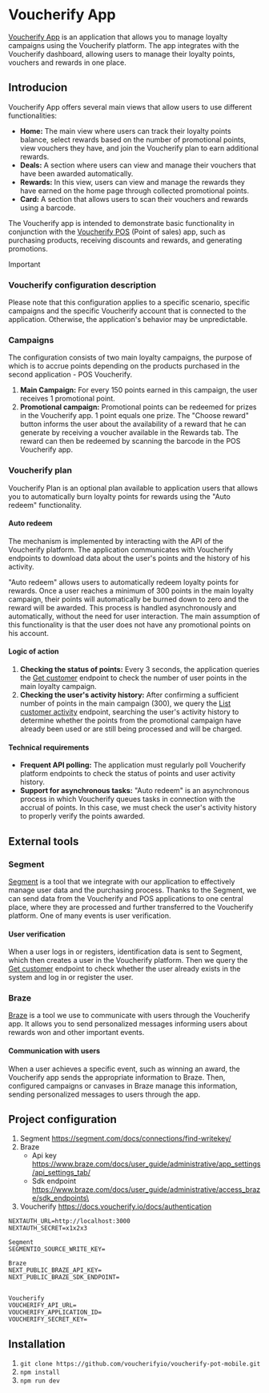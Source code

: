 # Voucherify App
[Voucherify App](https://voucherify-pot-mobile-35601287c1ae.herokuapp.com/) is an application that allows you to manage loyalty campaigns using the Voucherify platform. The app integrates with the Voucherify dashboard, allowing users to manage their loyalty points, vouchers and rewards in one place.

## Introducion
Voucherify App offers several main views that allow users to use different functionalities:
- **Home:** The main view where users can track their loyalty points balance, select rewards based on the number of promotional points, view vouchers they have, and join the Voucherify plan to earn additional rewards.
- **Deals:** A section where users can view and manage their vouchers that have been awarded automatically.
- **Rewards:** In this view, users can view and manage the rewards they have earned on the home page through collected promotional points.
- **Card:** A section that allows users to scan their vouchers and rewards using a barcode.

The Voucherify app is intended to demonstrate basic functionality in conjunction with the [Voucherify POS](https://voucherify-pot-pos-9defbe226ae2.herokuapp.com/) (Point of sales) app, such as purchasing products, receiving discounts and rewards, and generating promotions.

> [!IMPORTANT]
> ### **Voucherify configuration description**
> Please note that this configuration applies to a specific scenario, specific campaigns and the specific Voucherify account that is connected to the application. Otherwise, the application's behavior may be unpredictable.
### Campaigns
The configuration consists of two main loyalty campaigns, the purpose of which is to accrue points depending on the products purchased in the second application - POS Voucherify.

1. **Main Campaign:** For every 150 points earned in this campaign, the user receives 1 promotional point.
2. **Promotional campaign:** Promotional points can be redeemed for prizes in the Voucherify app. 1 point equals one prize. The "Choose reward" button informs the user about the availability of a reward that he can generate by receiving a voucher available in the Rewards tab. The reward can then be redeemed by scanning the barcode in the POS Voucherify app.

### Voucherify plan
Voucherify Plan is an optional plan available to application users that allows you to automatically burn loyalty points for rewards using the "Auto redeem" functionality.

#### Auto redeem
The mechanism is implemented by interacting with the API of the Voucherify platform. The application communicates with Voucherify endpoints to download data about the user's points and the history of his activity.

"Auto redeem" allows users to automatically redeem loyalty points for rewards. Once a user reaches a minimum of 300 points in the main loyalty campaign, their points will automatically be burned down to zero and the reward will be awarded. This process is handled asynchronously and automatically, without the need for user interaction. The main assumption of this functionality is that the user does not have any promotional points on his account.

#### Logic of action

1. **Checking the status of points:** Every 3 seconds, the application queries the [Get customer](https://docs.voucherify.io/reference/get-customer) endpoint to check the number of user points in the main loyalty campaign.
2. **Checking the user's activity history:** After confirming a sufficient number of points in the main campaign (300), we query the [List customer activity](https://docs.voucherify.io/reference/list-customer-activity) endpoint, searching the user's activity history to determine whether the points from the promotional campaign have already been used or are still being processed and will be charged.

#### Technical requirements
- **Frequent API polling:** The application must regularly poll Voucherify platform endpoints to check the status of points and user activity history.
- **Support for asynchronous tasks:** "Auto redeem" is an asynchronous process in which Voucherify queues tasks in connection with the accrual of points. In this case, we must check the user's activity history to properly verify the points awarded.

## External tools
### Segment
[Segment](https://www.voucherify.io/integrations/segment) is a tool that we integrate with our application to effectively manage user data and the purchasing process. Thanks to the Segment, we can send data from the Voucherify and POS applications to one central place, where they are processed and further transferred to the Voucherify platform. One of many events is user verification.

#### User verification
When a user logs in or registers, identification data is sent to Segment, which then creates a user in the Voucherify platform. Then we query the [Get customer](https://docs.voucherify.io/reference/get-customer) endpoint to check whether the user already exists in the system and log in or register the user.

### Braze
[Braze](https://www.voucherify.io/integrations/braze) is a tool we use to communicate with users through the Voucherify app. It allows you to send personalized messages informing users about rewards won and other important events.

#### Communication with users
When a user achieves a specific event, such as winning an award, the Voucherify app sends the appropriate information to Braze. Then, configured campaigns or canvases in Braze manage this information, sending personalized messages to users through the app.

## Project configuration
1. Segment https://segment.com/docs/connections/find-writekey/
2. Braze
   - Api key https://www.braze.com/docs/user_guide/administrative/app_settings/api_settings_tab/
   - Sdk endpoint https://www.braze.com/docs/user_guide/administrative/access_braze/sdk_endpoints\
3. Voucherify https://docs.voucherify.io/docs/authentication

```
NEXTAUTH_URL=http://localhost:3000
NEXTAUTH_SECRET=x1x2x3

Segment
SEGMENTIO_SOURCE_WRITE_KEY=

Braze
NEXT_PUBLIC_BRAZE_API_KEY=
NEXT_PUBLIC_BRAZE_SDK_ENDPOINT=


Voucherify
VOUCHERIFY_API_URL=
VOUCHERIFY_APPLICATION_ID=
VOUCHERIFY_SECRET_KEY=
```

## Installation
1. `git clone https://github.com/voucherifyio/voucherify-pot-mobile.git`
2. `npm install`
3. `npm run dev`
